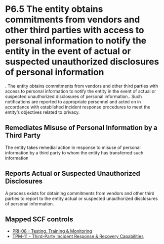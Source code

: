 # P6.5 The entity obtains commitments from vendors and other third parties with access to personal information to notify the entity in the event of actual or suspected unauthorized disclosures of personal information
. The entity obtains commitments from vendors and other third parties with access to personal information to notify the entity in the event of actual or suspected unauthorized disclosures of personal information.. Such notifications are reported to appropriate personnel and acted on in accordance with established incident response procedures to meet the entity’s objectives related to privacy.
## Remediates Misuse of Personal Information by a Third Party
The entity takes remedial action in response to misuse of personal information by a third party to whom the entity has transferred such information
## Reports Actual or Suspected Unauthorized Disclosures
A process exists for obtaining commitments from vendors and other third parties to report to the entity actual or suspected unauthorized disclosures of personal information.
## Mapped SCF controls
- [PRI-08 - Testing, Training & Monitoring](../scf/pri-08-testing,training&monitoring.md)
- [TPM-11 - Third-Party Incident Response & Recovery Capabilities](../scf/tpm-11-third-partyincidentresponse&recoverycapabilities.md)